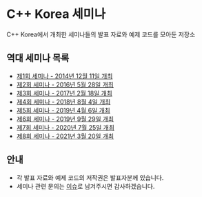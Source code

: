 # C++ Korea 세미나

C++ Korea에서 개최한 세미나들의 발표 자료와 예제 코드를 모아둔 저장소

## 역대 세미나 목록

- [제1회 세미나 - 2014년 12월 11일 개최](./141211%20-%201st%20Seminar)
- [제2회 세미나 - 2016년 5월 28일 개최](./160528%20-%202nd%20Seminar)
- [제3회 세미나 - 2017년 2월 18일 개최](./170218%20-%203rd%20Seminar)
- [제4회 세미나 - 2018년 8월 4일 개최](./180804%20-%204th%20Seminar)
- [제5회 세미나 - 2019년 4월 6일 개최](./190406%20-%205th%20Seminar)
- [제6회 세미나 - 2019년 9월 29일 개최](./190929%20-%206th%20Seminar)
- [제7회 세미나 - 2020년 7월 25일 개최](./200725%20-%207th%20Seminar)
- [제8회 세미나 - 2021년 3월 20일 개최](./210320%20-%208th%20Seminar)

## 안내

- 각 발표 자료와 예제 코드의 저작권은 발표자분께 있습니다.
- 세미나 관련 문의는 [이슈](https://github.com/CppKorea/Seminars/issues)로 남겨주시면 감사하겠습니다.